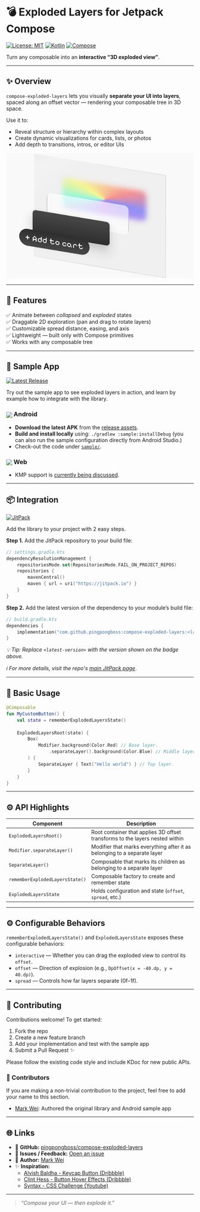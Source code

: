 # 💣 Exploded Layers for Jetpack Compose

[![License: MIT](https://img.shields.io/badge/License-MIT-blue.svg)](LICENSE)
[![Kotlin](https://img.shields.io/badge/Kotlin-2.0+-purple.svg)](https://kotlinlang.org)
[![Compose](https://img.shields.io/badge/Jetpack%20Compose-1.7+-teal.svg)](https://developer.android.com/jetpack/compose)

Turn any composable into an **interactive “3D exploded view”**.

---

## ✨ Overview

`compose-exploded-layers` lets you visually **separate your UI into layers**, spaced along an offset
vector — rendering your composable tree in 3D space.

Use it to:

- Reveal structure or hierarchy within complex layouts
- Create dynamic visualizations for cards, lists, or photos
- Add depth to transitions, intros, or editor UIs

<p align="center">
  <picture>
    <source srcset="./assets/demo.gif" type="image/gif">
    <img src="./assets/demo.jpg" width="600" alt="Exploded layers demo">
  </picture>
</p>

---

## 🚀 Features

✅ Animate between *collapsed* and *exploded* states  
✅ Draggable 2D exploration (pan and drag to rotate layers)  
✅ Customizable spread distance, easing, and axis  
✅ Lightweight — built only with Compose primitives  
✅ Works with any composable tree

---

## 📲 Sample App

[![Latest Release](https://img.shields.io/github/v/release/pingpongboss/compose-exploded-layers?color=brightgreen&label=release)](https://github.com/pingpongboss/compose-exploded-layers/releases)

Try out the sample app to see exploded layers in action, and learn by example how to integrate with
the library.

### <img src="https://cdn.simpleicons.org/android/3DDC84" width="18" align="absmiddle" /> Android

- **Download the latest APK** from
  the [release assets](https://github.com/pingpongboss/compose-exploded-layers/releases).
- **Build and install locally** using: `./gradlew :sample:installDebug` (you can also run the
  sample configuration directly from Android Studio.)
- Check-out the code under [`sample/`](sample).

### <img src="https://cdn.simpleicons.org/googlechrome/4285F4" width="18" align="absmiddle" /> Web

- KMP support
  is [currently being discussed](https://github.com/pingpongboss/compose-exploded-layers/pull/2).

---

## 📦 Integration

[![JitPack](https://jitpack.io/v/pingpongboss/compose-exploded-layers.svg)](https://jitpack.io/#pingpongboss/compose-exploded-layers)

Add the library to your project with 2 easy steps.

**Step 1.** Add the JitPack repository to your build file:

```kotlin
// settings.gradle.kts
dependencyResolutionManagement {
    repositoriesMode.set(RepositoriesMode.FAIL_ON_PROJECT_REPOS)
    repositories {
        mavenCentral()
        maven { url = uri("https://jitpack.io") }
    }
}
```

**Step 2.** Add the latest version of the dependency to your module’s build file:

```kotlin
// build.gradle.kts
dependencies {
    implementation("com.github.pingpongboss:compose-exploded-layers:<latest-version>")
}
````

*💡 Tip: Replace `<latest-version>` with the version shown on the badge above.*

*ℹ️ For more details, visit
the repo's [main JitPack page](https://jitpack.io/#pingpongboss/compose-exploded-layers)*.

---

## 📝 Basic Usage

```kotlin
@Composable
fun MyCustomButton() {
    val state = rememberExplodedLayersState()

    ExplodedLayersRoot(state) {
        Box(
            Modifier.background(Color.Red) // Base layer.
                .separateLayer().background(Color.Blue) // Middle layer.
        ) {
            SeparateLayer { Text("Hello world") } // Top layer.
        }
    }
}

```

---

## ⚙️ API Highlights

| Component                       | Description                                                                  |
|---------------------------------|------------------------------------------------------------------------------|
| `ExplodedLayersRoot()`          | Root container that applies 3D offset transforms to the layers nested within |
| `Modifier.separateLayer()`      | Modifier that marks everything after it as belonging to a separate layer     |
| `SeparateLayer()`               | Composable that marks its children as belonging to a separate layer          |
| `rememberExplodedLayersState()` | Composable factory to create and remember state                              |
| `ExplodedLayersState`           | Holds configuration and state (`offset`, `spread`, etc.)                     |

---

## ⚙️ Configurable Behaviors

`rememberExplodedLayersState()` and `ExplodedLayersState` exposes these configurable behaviors:

* `interactive` — Whether you can drag the exploded view to control its `offset`.
* `offset` — Direction of explosion (e.g., `DpOffset(x = -40.dp, y = 40.dp)`).
* `spread` — Controls how far layers separate (0f–1f).

---

## 🤝 Contributing

Contributions welcome!
To get started:

1. Fork the repo
2. Create a new feature branch
3. Add your implementation and test with the sample app
4. Submit a Pull Request ✨

Please follow the existing code style and include KDoc for new public APIs.

### 👥 Contributors

If you are making a non-trivial contribution to the project, feel free to add your name to this
section.

* [Mark Wei](https://www.linkedin.com/in/markwei/): Authored the original library and Android sample
  app

---

## 🌐 Links

* 📘 **GitHub:**
  [pingpongboss/compose-exploded-layers](https://github.com/pingpongboss/compose-exploded-layers)
* 💬 **Issues / Feedback:**
  [Open an issue](https://github.com/pingpongboss/compose-exploded-layers/issues)
* 🧠 **Author:**
  [Mark Wei](https://www.linkedin.com/in/markwei/)
* ✨ **Inspiration:**
    * [Alvish Baldha - Keycap Button (Dribbble)](https://dribbble.com/shots/25117095)
    * [Clint Hess - Button Hover Effects (Dribbble)](https://dribbble.com/shots/25326661-Button-Hover-Effects)
    * [Syntax - CSS Challenge (Youtube)](https://www.youtube.com/watch?v=xtRx-aNrNe8)

---

> *“Compose your UI — then explode it.”*